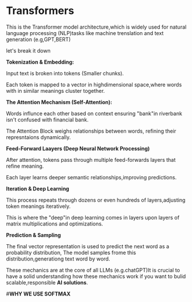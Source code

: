 # Transformers
This is the Transformer model architecture,which is widely used for natural language processing (NLP)tasks like machine trenslation and text generation (e.g,GPT,BERT)


let's break it down 

**Tokenization & Embedding:**

Input text is broken into tokens (Smaller chunks).

Each token is mapped to a vector in highdimensional space,where words with in similar meanings cluster together.

**The Attention Mechanism (Self-Attention):**

Words influnce each other based on context ensuring "bank"in riverbank isn't confused with financial bank.

The Attention Block weighs relationships between words, refining their represntaions dynamically.

**Feed-Forward Laayers (Deep Neural Network Processing)**

After attention, tokens pass through multiple feed-forwards layers that refine meaning.

Each layer learns deeper semantic relationships,improving predictions.

**Iteration & Deep Learning**

This process repeats through dozens or even hundreds of layers,adjusting token meanings iteratively.

This is where the "deep"in deep learning comes in layers upon layers of matrix multiplications and optimizations. 

**Prediction & Sampling**

The final vector representation is used to predict the next word as a probability distribution,
The model samples frome this distribution,generationg text word by word.


These mechanics are at the core of all LLMs (e.g.chatGPT)It is crucial to have a solid understanding how these mechanics work if you want to bulid scalable,responsible
**AI solutions**.


#**WHY WE USE SOFTMAX**






